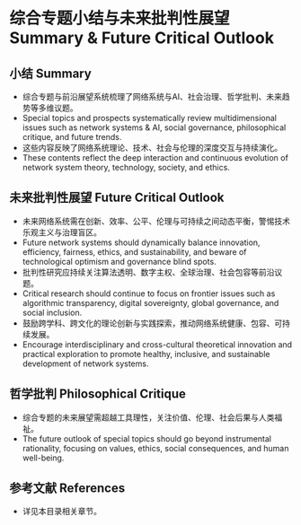 # 综合专题小结与未来批判性展望 Summary & Future Critical Outlook

## 小结 Summary

- 综合专题与前沿展望系统梳理了网络系统与AI、社会治理、哲学批判、未来趋势等多维议题。
- Special topics and prospects systematically review multidimensional issues such as network systems & AI, social governance, philosophical critique, and future trends.
- 这些内容反映了网络系统理论、技术、社会与伦理的深度交互与持续演化。
- These contents reflect the deep interaction and continuous evolution of network system theory, technology, society, and ethics.

## 未来批判性展望 Future Critical Outlook

- 未来网络系统需在创新、效率、公平、伦理与可持续之间动态平衡，警惕技术乐观主义与治理盲区。
- Future network systems should dynamically balance innovation, efficiency, fairness, ethics, and sustainability, and beware of technological optimism and governance blind spots.
- 批判性研究应持续关注算法透明、数字主权、全球治理、社会包容等前沿议题。
- Critical research should continue to focus on frontier issues such as algorithmic transparency, digital sovereignty, global governance, and social inclusion.
- 鼓励跨学科、跨文化的理论创新与实践探索，推动网络系统健康、包容、可持续发展。
- Encourage interdisciplinary and cross-cultural theoretical innovation and practical exploration to promote healthy, inclusive, and sustainable development of network systems.

## 哲学批判 Philosophical Critique

- 综合专题的未来展望需超越工具理性，关注价值、伦理、社会后果与人类福祉。
- The future outlook of special topics should go beyond instrumental rationality, focusing on values, ethics, social consequences, and human well-being.

## 参考文献 References

- 详见本目录相关章节。
